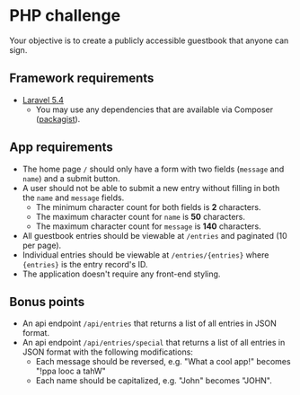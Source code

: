 # PHP challenge
Your objective is to create a publicly accessible guestbook that anyone can sign.

## Framework requirements
- [Laravel 5.4](https://laravel.com/docs/5.4)
    - You may use any dependencies that are available via Composer ([packagist](https://packagist.org/)).

## App requirements
- The home page `/` should only have a form with two fields (`message` and `name`) and a submit button.
- A user should not be able to submit a new entry without filling in both the `name` and `message` fields.
    - The minimum character count for both fields is **2** characters.
    - The maximum character count for `name` is **50** characters.
    - The maximum character count for `message` is **140** characters.
- All guestbook entries should be viewable at `/entries` and paginated (10 per page).
- Individual entries should be viewable at `/entries/{entries}` where `{entries}` is the entry record's ID.
- The application doesn't require any front-end styling.

## Bonus points
- An api endpoint `/api/entries` that returns a list of all entries in JSON format.
- An api endpoint `/api/entries/special` that returns a list of all entries in JSON format with the following modifications:
    - Each message should be reversed, e.g. "What a cool app!" becomes "!ppa looc a tahW"
    - Each name should be capitalized, e.g. "John" becomes "JOHN".

